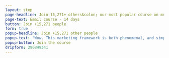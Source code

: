 ```yaml
---
layout: step
page-headline: Join 15,271+ others&colon; our most popular course on modern growth marketing techniques
page-text: Email course - 14 days
button: Join +15,271 people
form: true
popup-headline: Join +15,271 other people
popup-text: "Wow. This marketing framework is both phenomenal, and simple"
popup-button: Join the course
dripform: 290849341
---
```

